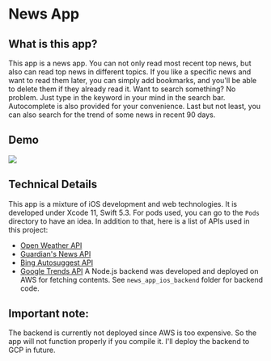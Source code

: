 # News App

## What is this app?
This app is a news app. You can not only read most recent top news, but also can read top news in different topics. If you like a specific news and want to read them later, you can simply add bookmarks, and you'll be able to delete them if they already read it. Want to search something? No problem. Just type in the keyword in your mind in the search bar. Autocomplete is also provided for your convenience. Last but not least, you can also search for the trend of some news in recent 90 days.

## Demo  
[![](http://img.youtube.com/vi/DflbOsZf9cc/0.jpg)](http://www.youtube.com/watch?v=DflbOsZf9cc "News APP")

## Technical Details
This app is a mixture of iOS development and web technologies. It is developed under Xcode 11, Swift 5.3.
For pods used, you can go to the `Pods` directory to have an idea. In addition to that, here is a list of APIs used in this project:
- [Open Weather API](https://openweathermap.org/api)
- [Guardian's News API](https://open-platform.theguardian.com)
- [Bing Autosuggest API](https://azure.microsoft.com/en-us/services/cognitive-services/autosuggest/)
- [Google Trends API](https://trends.google.com/trends/?geo=US)
A Node.js backend was developed and deployed on AWS for fetching contents. See `news_app_ios_backend` folder for backend code.

## Important note: 
The backend is currently not deployed since AWS is too expensive. So the app will not function properly if you compile it. I'll deploy the backend to GCP in future.
